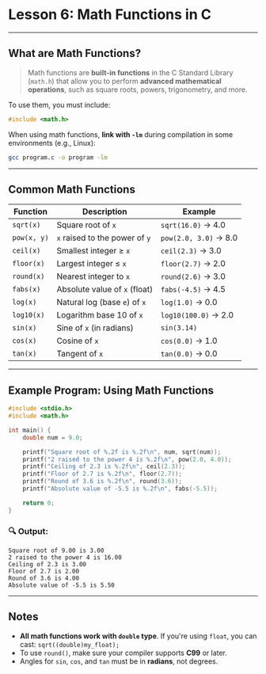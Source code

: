 # Lesson 6: Math Functions in C

---

## What are Math Functions?

> Math functions are **built-in functions** in the C Standard Library (`math.h`) that allow you to perform **advanced mathematical operations**, such as square roots, powers, trigonometry, and more.

To use them, you must include:

```c
#include <math.h>
```

When using math functions, **link with `-lm`** during compilation in some environments (e.g., Linux):

```bash
gcc program.c -o program -lm
```

---

## Common Math Functions

| Function    | Description                    | Example               |
| ----------- | ------------------------------ | --------------------- |
| `sqrt(x)`   | Square root of `x`             | `sqrt(16.0)` → 4.0    |
| `pow(x, y)` | `x` raised to the power of `y` | `pow(2.0, 3.0)` → 8.0 |
| `ceil(x)`   | Smallest integer ≥ `x`         | `ceil(2.3)` → 3.0     |
| `floor(x)`  | Largest integer ≤ `x`          | `floor(2.7)` → 2.0    |
| `round(x)`  | Nearest integer to `x`         | `round(2.6)` → 3.0    |
| `fabs(x)`   | Absolute value of `x` (float)  | `fabs(-4.5)` → 4.5    |
| `log(x)`    | Natural log (base `e`) of `x`  | `log(1.0)` → 0.0      |
| `log10(x)`  | Logarithm base 10 of `x`       | `log10(100.0)` → 2.0  |
| `sin(x)`    | Sine of `x` (in radians)       | `sin(3.14)`           |
| `cos(x)`    | Cosine of `x`                  | `cos(0.0)` → 1.0      |
| `tan(x)`    | Tangent of `x`                 | `tan(0.0)` → 0.0      |

---

## Example Program: Using Math Functions

```c
#include <stdio.h>
#include <math.h>

int main() {
    double num = 9.0;

    printf("Square root of %.2f is %.2f\n", num, sqrt(num));
    printf("2 raised to the power 4 is %.2f\n", pow(2.0, 4.0));
    printf("Ceiling of 2.3 is %.2f\n", ceil(2.3));
    printf("Floor of 2.7 is %.2f\n", floor(2.7));
    printf("Round of 3.6 is %.2f\n", round(3.6));
    printf("Absolute value of -5.5 is %.2f\n", fabs(-5.5));

    return 0;
}
```

### 🔍 Output:

```
Square root of 9.00 is 3.00
2 raised to the power 4 is 16.00
Ceiling of 2.3 is 3.00
Floor of 2.7 is 2.00
Round of 3.6 is 4.00
Absolute value of -5.5 is 5.50
```

---

##  Notes

* **All math functions work with `double` type**. If you're using `float`, you can cast: `sqrt((double)my_float);`
* To use `round()`, make sure your compiler supports **C99** or later.
* Angles for `sin`, `cos`, and `tan` must be in **radians**, not degrees.